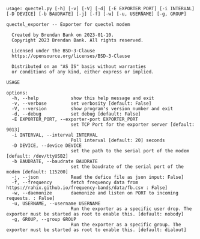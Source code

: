 	
	usage: quectel.py [-h] [-v] [-V] [-d] [-E EXPORTER_PORT] [-i INTERVAL] [-D DEVICE] [-b BAUDRATE] [-j] [-f] [-w] [-u, USERNAME] [-g, GROUP]
	
	quectel_exporter -- Exporter for quectel modem 
	
	  Created by Brendan Bank on 2023-01-10.
	  Copyright 2023 Brendan Bank. All rights reserved.
	
	  Licensed under the BSD-3-Clause
	  https://opensource.org/licenses/BSD-3-Clause
	
	  Distributed on an "AS IS" basis without warranties
	  or conditions of any kind, either express or implied.
	
	USAGE
	
	options:
	  -h, --help            show this help message and exit
	  -v, --verbose         set verbosity [default: False]
	  -V, --version         show program's version number and exit
	  -d, --debug           set debug [default: False]
	  -E EXPORTER_PORT, --exporter-port EXPORTER_PORT
	                        set TCP Port for the exporter server [default: 9013]
	  -i INTERVAL, --interval INTERVAL
	                        Poll interval [default: 20] seconds
	  -D DEVICE, --device DEVICE
	                        set the path to the serial port of the modem [default: /dev/ttyUSB2]
	  -b BAUDRATE, --baudrate BAUDRATE
	                        set the baudrate of the serial port of the modem [default: 115200]
	  -j, --json            Read the defice file as json input: False]
	  -f, --frequency       fetch frequency data from https://rahix.github.io/frequency-bands/data/fb.csv : False]
	  -w, --daemonize       daemonize and listen on PORT to incoming requests. : False]
	  -u, USERNAME, --username USERNAME
	                        Run the exporter as a specific user drop. The exporter must be started as root to enable this. [default: nobody]
	  -g, GROUP, --group GROUP
	                        Run the exporter as a specific group. The exporter must be started as root to enable this. [default: dialout]
